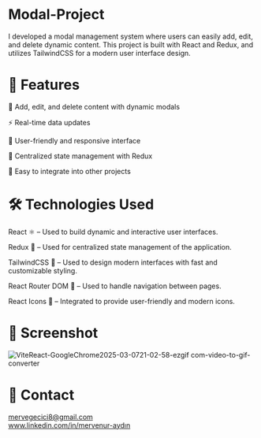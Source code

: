 # Modal-Project
I developed a modal management system where users can easily add, edit, and delete dynamic content. This project is built with React and Redux, and utilizes TailwindCSS for a modern user interface design.
# 🚀 Features
🧩 Add, edit, and delete content with dynamic modals <br/>

⚡ Real-time data updates <br/>

🎯 User-friendly and responsive interface <br/>

🔄 Centralized state management with Redux <br/>

🔌 Easy to integrate into other projects

# 🛠️ Technologies Used

React ⚛️ – Used to build dynamic and interactive user interfaces. <br/>

Redux 🔄 – Used for centralized state management of the application. <br/>

TailwindCSS 🎨 – Used to design modern interfaces with fast and customizable styling. <br/>

React Router DOM 🧭 – Used to handle navigation between pages. <br/>

React Icons 🔲 – Integrated to provide user-friendly and modern icons.

# 📸 Screenshot


![ViteReact-GoogleChrome2025-03-0721-02-58-ezgif com-video-to-gif-converter](https://github.com/user-attachments/assets/4223687a-9cd3-4688-beee-14789a75a3cb)

# 📧 Contact

mervegecici8@gmail.com <br/>
www.linkedin.com/in/mervenur-aydın

